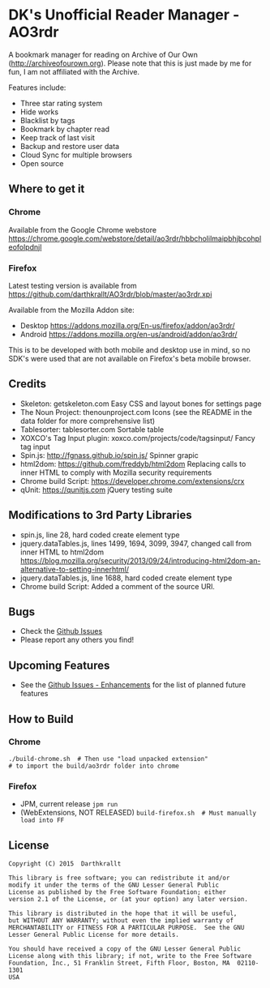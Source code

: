 DK's Unofficial Reader Manager - AO3rdr
============================

A bookmark manager for reading on Archive of Our Own (http://archiveofourown.org). Please note that this is just made by me for fun, I am not affiliated with the Archive.

Features include:
  - Three star rating system
  - Hide works
  - Blacklist by tags
  - Bookmark by chapter read
  - Keep track of last visit
  - Backup and restore user data
  - Cloud Sync for multiple browsers
  - Open source

Where to get it
---------------

### Chrome

Available from the Google Chrome webstore https://chrome.google.com/webstore/detail/ao3rdr/hbbcholilmaipbhjbcohpleofolpdnjl

### Firefox

Latest testing version is available from https://github.com/darthkrallt/AO3rdr/blob/master/ao3rdr.xpi

Available from the Mozilla Addon site:
  * Desktop https://addons.mozilla.org/En-us/firefox/addon/ao3rdr/
  * Android https://addons.mozilla.org/en-us/android/addon/ao3rdr/

This is to be developed with both mobile and desktop use in mind, so no SDK's 
were used that are not available on Firefox's beta mobile browser.

Credits
-------
- Skeleton: getskeleton.com
    Easy CSS and layout bones for settings page
- The Noun Project: thenounproject.com
    Icons (see the README in the data folder for more comprehensive list)
- Tablesorter: tablesorter.com
    Sortable table
- XOXCO's Tag Input plugin: xoxco.com/projects/code/tagsinput/
    Fancy tag input
- Spin.js: http://fgnass.github.io/spin.js/
    Spinner grapic
- html2dom: https://github.com/freddyb/html2dom
    Replacing calls to inner HTML to comply with Mozilla security requirements
- Chrome build Script:
    https://developer.chrome.com/extensions/crx
- qUnit: https://qunitjs.com
    jQuery testing suite

Modifications to 3rd Party Libraries
-------
- spin.js, line 28, hard coded create element type
- jquery.dataTables.js, lines 1499, 1694, 3099, 3947, changed call from inner HTML to html2dom
    https://blog.mozilla.org/security/2013/09/24/introducing-html2dom-an-alternative-to-setting-innerhtml/
- jquery.dataTables.js, line 1688, hard coded create element type
- Chrome build Script: Added a comment of the source URl.

Bugs
----
  - Check the [Github Issues](https://github.com/darthkrallt/AO3rdr/issues?q=is%3Aissue+is%3Aopen+label%3Abug)
  - Please report any others you find!

Upcoming Features
-------------------------------
  - See the [Github Issues - Enhancements](https://github.com/darthkrallt/AO3rdr/issues?q=is%3Aissue+is%3Aopen+label%3Aenhancement) for the list of planned future features

How to Build
---------------

### Chrome

```
./build-chrome.sh  # Then use "load unpacked extension" 
# to import the build/ao3rdr folder into chrome
```

### Firefox

  - JPM, current release `jpm run`
  - (WebExtensions, NOT RELEASED) `build-firefox.sh  # Must manually load into FF`

License
-------
    Copyright (C) 2015  Darthkrallt

    This library is free software; you can redistribute it and/or
    modify it under the terms of the GNU Lesser General Public
    License as published by the Free Software Foundation; either
    version 2.1 of the License, or (at your option) any later version.

    This library is distributed in the hope that it will be useful,
    but WITHOUT ANY WARRANTY; without even the implied warranty of
    MERCHANTABILITY or FITNESS FOR A PARTICULAR PURPOSE.  See the GNU
    Lesser General Public License for more details.

    You should have received a copy of the GNU Lesser General Public
    License along with this library; if not, write to the Free Software
    Foundation, Inc., 51 Franklin Street, Fifth Floor, Boston, MA  02110-1301
    USA
